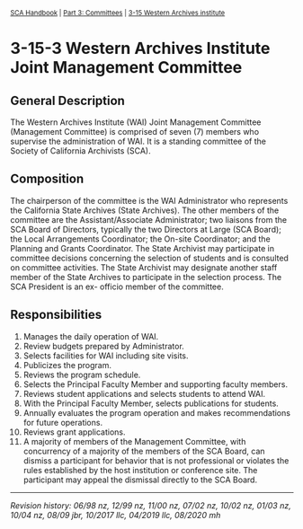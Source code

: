 <sup>[SCA Handbook](/sca-handbook/index.html) | [Part 3: Committees](../03_committees/index.html) | [3-15 Western Archives institute](../03_committees/03-15_wai.html)</sup> 

# 3-15-3 Western Archives Institute Joint Management Committee

## General Description

The Western Archives Institute (WAI) Joint Management Committee (Management Committee) is comprised of seven (7) members who supervise the administration of WAI. It is a standing committee of the Society of California Archivists (SCA).

## Composition

The chairperson of the committee is the WAI Administrator who represents the California State Archives (State Archives). The other members of the committee are the Assistant/Associate Administrator; two liaisons from the SCA Board of Directors, typically the two Directors at Large (SCA Board); the Local Arrangements Coordinator; the On-site Coordinator; and the Planning and Grants Coordinator. The State Archivist may participate in committee decisions concerning the selection of students and is consulted on committee activities. The State Archivist may designate another staff member of the State Archives to participate in the selection process. The SCA President is an ex- officio member of the committee.

## Responsibilities

1. Manages the daily operation of WAI.
2. Review budgets prepared by Administrator.
3. Selects facilities for WAI including site visits.
4. Publicizes the program.
5. Reviews the program schedule.
6. Selects the Principal Faculty Member and supporting faculty members.
7. Reviews student applications and selects students to attend WAI.
8. With the Principal Faculty Member, selects publications for students.
9. Annually evaluates the program operation and makes recommendations for future operations.
10.	Reviews grant applications.
11.	A majority of members of the Management Committee, with concurrency of a majority of the members of the SCA Board, can dismiss a participant for behavior that is not professional or violates the rules established by the host institution or conference site. The participant may appeal the dismissal directly to the SCA Board.

***

_Revision history: 06/98 nz, 12/99 nz, 11/00 nz, 07/02 nz, 10/02 nz, 01/03 nz, 10/04 nz, 08/09 jbr, 10/2017 llc, 04/2019 llc, 08/2020 mh_
